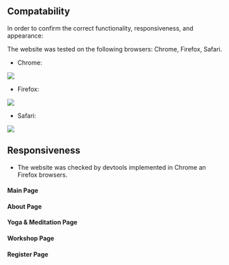 ## Compatability
In order to confirm the correct functionality, responsiveness, and appearance:

The website was tested on the following browsers: Chrome, Firefox, Safari.

- Chrome:

<img src="documentation/images/chrome-testing.png">

- Firefox:

<img src="documentation/images/firefox-testing.png">

- Safari: 

<img src="documentation/images/safari-testing.png">

## Responsiveness 

- The website was checked by devtools implemented in Chrome an Firefox browsers.

#### Main Page

#### About Page

#### Yoga & Meditation Page

#### Workshop Page

#### Register Page
